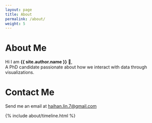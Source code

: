 ```yaml
---
layout: page
title: About
permalink: /about/
weight: 5
---
```


# **About Me**


Hi I am **{{ site.author.name }}** :wave:,<br>
A PhD candidate passionate about how we interact with data through visualizations.

# **Contact Me**

Send me an email at <haihan.lin.7@gmail.com>

<!-- <div class="row">
{% include about/skills.html title="Programming Skills" source=site.data.programming-skills %}
{% include about/skills.html title="Other Skills" source=site.data.other-skills %}
</div> -->

<div class="row">
{% include about/timeline.html %}
</div>

